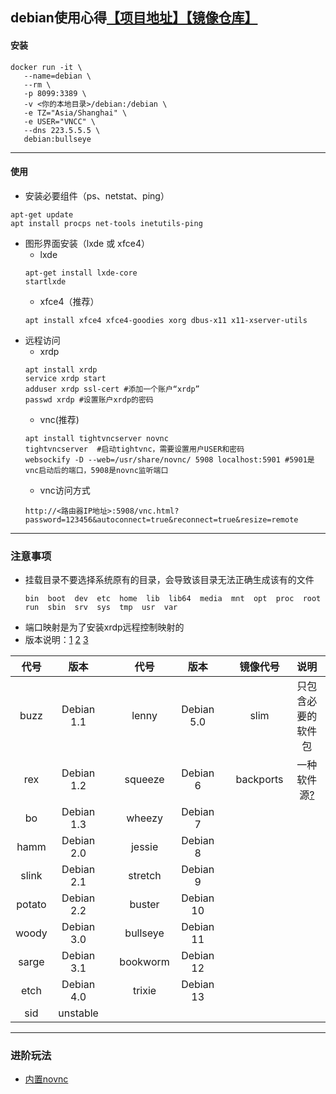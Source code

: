 ## debian使用心得[【项目地址】](https://github.com/dockur/windows)[【镜像仓库】](https://hub.docker.com/_/debian/tags)
#### 安装
 ```
docker run -it \
	--name=debian \
	--rm \
	-p 8099:3389 \
	-v <你的本地目录>/debian:/debian \
	-e TZ="Asia/Shanghai" \
	-e USER="VNCC" \
	--dns 223.5.5.5 \
	debian:bullseye
```
------------------
#### 使用
* 安装必要组件（ps、netstat、ping）
```
apt-get update
apt install procps net-tools inetutils-ping
```
* 图形界面安装（lxde 或 xfce4）
	 * lxde
	```
	apt-get install lxde-core
	startlxde
	```
	 * xfce4（推荐）
	```
	apt install xfce4 xfce4-goodies xorg dbus-x11 x11-xserver-utils
	```
* 远程访问
	* xrdp
	```
	apt install xrdp 
	service xrdp start
	adduser xrdp ssl-cert #添加一个账户“xrdp”
	passwd xrdp #设置账户xrdp的密码
	```
	* vnc(推荐)
	```
	apt install tightvncserver novnc 
	tightvncserver  #启动tightvnc，需要设置用户USER和密码
	websockify -D --web=/usr/share/novnc/ 5908 localhost:5901 #5901是vnc启动后的端口，5908是novnc监听端口
 	```
 	* vnc访问方式
 	```
	http://<路由器IP地址>:5908/vnc.html?password=123456&autoconnect=true&reconnect=true&resize=remote
  	```
---------------
### 注意事项
* 挂载目录不要选择系统原有的目录，会导致该目录无法正确生成该有的文件
  ```
  bin  boot  dev  etc  home  lib  lib64  media  mnt  opt  proc  root  run  sbin  srv  sys  tmp  usr  var
  ```
* 端口映射是为了安装xrdp远程控制映射的
* 版本说明：[1](https://www.debian.org/doc/manuals/debian-faq/ftparchives.zh-cn.html) [2](https://wiki.debian.org/zh_CN/Backports) [3](https://blog.csdn.net/problc/article/details/141429782)

| **代号** | **版本**  	| | **代号** 	| **版本**	| | **镜像代号** 	| **说明**	|
|:---:	   |:---:	|-|:---:	|:---:		|-|:---:		|:---:		|
|buzz      |Debian 1.1	| |lenny	|Debian 5.0	| |	slim		|	只包含必要的软件包	|
|rex	   |Debian 1.2	| |squeeze	|Debian 6	| |	backports	|一种软件源[?](https://wiki.debian.org/zh_CN/Backports)	|
|bo	   |Debian 1.3	| |wheezy	|Debian 7	| |			|		|
|hamm	   |Debian 2.0	| |jessie	|Debian 8	| |			|		|
|slink	   |Debian 2.1	| |stretch	|Debian 9	| |			|		|
|potato	   |Debian 2.2	| |buster	|Debian 10	| |			|		|
|woody	   |Debian 3.0	| |bullseye	|Debian 11	| |			|		|
|sarge	   |Debian 3.1	| |bookworm	|Debian 12	| |			|		|
|etch	   |Debian 4.0	| |trixie	|Debian 13	| |			|		|
|sid 	   |unstable 	| |		|		| |			|		|
---------------------------
### 进阶玩法
* [内置novnc](https://github.com/TZP001/docker-rebuild/tree/main/debian)
